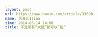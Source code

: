 ```yaml
---
layout: post
url: https://www.huxiu.com/article/33698
name: 信海光1sina
time: 2014-05-14 14:00
title: 不是所有“大腿”都可以“抱”
---
```

